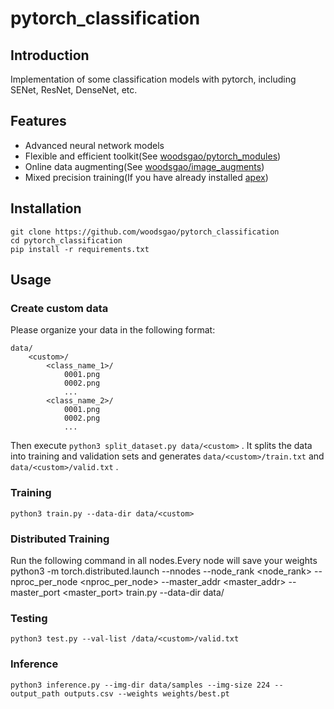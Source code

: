 # pytorch_classification

## Introduction

Implementation of some classification models with pytorch, including SENet, ResNet, DenseNet, etc.

## Features

 - Advanced neural network models
 - Flexible and efficient toolkit(See [woodsgao/pytorch_modules](https://github.com/woodsgao/pytorch_modules))
 - Online data augmenting(See [woodsgao/image_augments](https://github.com/woodsgao/image_augments))
 - Mixed precision training(If you have already installed [apex](https://github.com/NVIDIA/apex))

## Installation

    git clone https://github.com/woodsgao/pytorch_classification
    cd pytorch_classification
    pip install -r requirements.txt

## Usage

### Create custom data

Please organize your data in the following format:

    data/
        <custom>/
            <class_name_1>/
                0001.png
                0002.png
                ...
            <class_name_2>/
                0001.png
                0002.png
                ...

Then execute `python3 split_dataset.py data/<custom>` . It splits the data into training and validation sets and generates `data/<custom>/train.txt` and `data/<custom>/valid.txt` .

### Training

    python3 train.py --data-dir data/<custom>

### Distributed Training

Run the following command in all nodes.Every node will save your weights
    python3 -m torch.distributed.launch --nnodes <nnodes> --node_rank <node_rank> --nproc_per_node <nproc_per_node>  --master_addr <master_addr>  --master_port <master_port> train.py --data-dir data/<custom>

### Testing

    python3 test.py --val-list /data/<custom>/valid.txt

### Inference

    python3 inference.py --img-dir data/samples --img-size 224 --output_path outputs.csv --weights weights/best.pt
